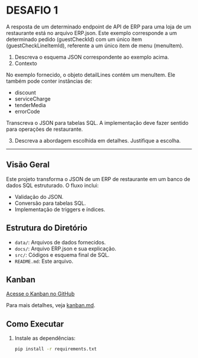 # DESAFIO 1

A resposta de um determinado endpoint de API de ERP para uma loja de um restaurante está no arquivo ERP.json. Este exemplo corresponde a um determinado pedido (guestCheckId) com um único item (guestCheckLineItemId), referente a um único item de menu (menuItem).

1. Descreva o esquema JSON correspondente ao exemplo acima.
2. Contexto

No exemplo fornecido, o objeto detailLines contém um menuItem. Ele também pode conter instâncias de:
- discount
- serviceCharge
- tenderMedia
- errorCode

Transcreva o JSON para tabelas SQL. A implementação deve fazer sentido para operações de restaurante.

  3. Descreva a abordagem escolhida em detalhes. Justifique a escolha.

---------

## Visão Geral
Este projeto transforma o JSON de um ERP de restaurante em um banco de dados SQL estruturado. O fluxo inclui:
- Validação do JSON.
- Conversão para tabelas SQL.
- Implementação de triggers e índices.

## Estrutura do Diretório
- `data/`: Arquivos de dados fornecidos.
- `docs/`: Arquivo ERP.json e sua explicação.
- `src/`: Códigos e esquema final de SQL.
- `README.md`: Este arquivo.

## Kanban
[Acesse o Kanban no GitHub](https://github.com/users/tati0wh/projects/1/views/1)

Para mais detalhes, veja [kanban.md](https://github.com/tati0wh/DesafioEngenhariaDeDados/blob/main/desafio1/docs/kanban.md).

## Como Executar
1. Instale as dependências:
   ```bash
   pip install -r requirements.txt


